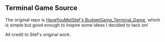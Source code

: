## Terminal Game Source

The original repo is [HaveYouMetStef's BudgetGame_Terminal_Game](https://github.com/HaveYouMetStef/BudgetGame_Terminal_Game), which is simple but good enough to inspire some ideas I decided to tack on!

All credit to Stef's original work.
